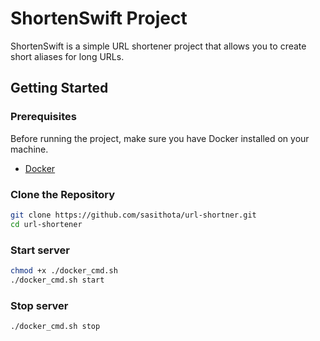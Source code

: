 # ShortenSwift Project

ShortenSwift is a simple URL shortener project that allows you to create short aliases for long URLs.

## Getting Started

### Prerequisites

Before running the project, make sure you have Docker installed on your machine.

- [Docker](https://www.docker.com/get-started)

### Clone the Repository

```bash
git clone https://github.com/sasithota/url-shortner.git
cd url-shortener
```

### Start server

```bash
chmod +x ./docker_cmd.sh
./docker_cmd.sh start
```

### Stop server

```bash
./docker_cmd.sh stop
```


